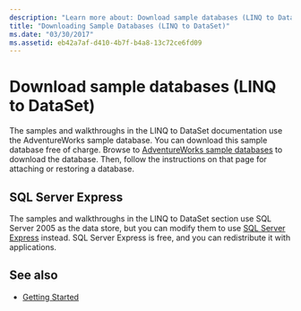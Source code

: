 ```yaml
---
description: "Learn more about: Download sample databases (LINQ to DataSet)"
title: "Downloading Sample Databases (LINQ to DataSet)"
ms.date: "03/30/2017"
ms.assetid: eb42a7af-d410-4b7f-b4a8-13c72ce6fd09
---
```

# Download sample databases (LINQ to DataSet)

The samples and walkthroughs in the LINQ to DataSet documentation use the AdventureWorks sample database. You can download this sample database free of charge. Browse to [AdventureWorks sample databases](https://github.com/Microsoft/sql-server-samples/releases/tag/adventureworks) to download the database. Then, follow the instructions on that page for attaching or restoring a database.
  
## SQL Server Express

The samples and walkthroughs in the LINQ to DataSet section use SQL Server 2005 as the data store, but you can modify them to use [SQL Server Express](https://go.microsoft.com/fwlink/?linkid=866658) instead. SQL Server Express is free, and you can redistribute it with applications.
  
## See also

- [Getting Started](getting-started-linq-to-dataset.md)
